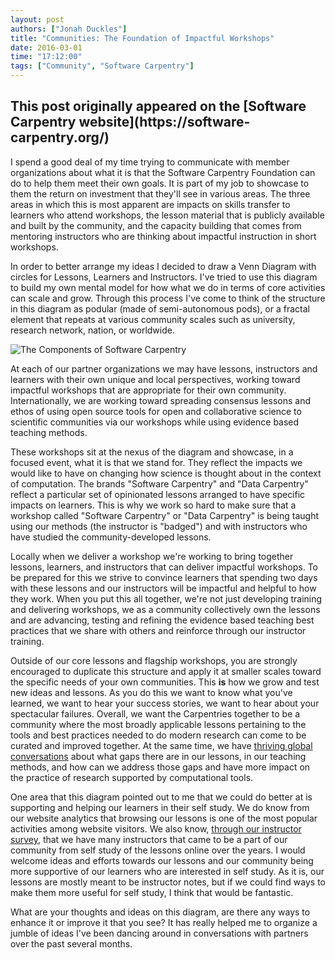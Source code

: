 ```yaml
---
layout: post
authors: ["Jonah Duckles"]
title: "Communities: The Foundation of Impactful Workshops"
date: 2016-03-01
time: "17:12:00"
tags: ["Community", "Software Carpentry"]
---
```


<h2>This post originally appeared on the [Software Carpentry website](https://software-carpentry.org/)</h2>

I spend a good deal of my time trying to communicate with member
organizations about what it is that the Software Carpentry Foundation can do
to help them meet their own goals. It is part of my job to showcase to them
the return on investment that they'll see in various areas. The three areas in
which this is most apparent are impacts on skills transfer to learners who
attend workshops, the lesson material that is publicly available and built by
the community, and the capacity building that comes from mentoring instructors
who are thinking about impactful instruction in short workshops.  

In order to better arrange my ideas I decided to draw a Venn Diagram  with
circles for Lessons, Learners and Instructors. I've tried to use this diagram to
build my own mental model for how what we do in terms of core activities can
scale and grow. Through this process I've come to think of the structure in this
diagram as  podular (made of semi-autonomous pods), or a fractal element that
repeats at various community scales such as university, research network,
nation, or worldwide.

![The Components of Software Carpentry](/files/2016/03/venn_diagram.png)

At each of our partner organizations we may have lessons, instructors and
learners with their own unique and local perspectives, working toward impactful
workshops that are appropriate for their own community. Internationally, we are
working toward spreading consensus lessons and ethos of using open source tools
for open and collaborative science to scientific communities via our workshops
while using evidence based teaching methods.

These workshops sit at the nexus of the diagram and showcase, in a
focused event, what it is that we stand for. They reflect the impacts we would
like to have on changing how science is thought about in the context of
computation. The brands "Software Carpentry" and "Data Carpentry" reflect a
particular set of opinionated lessons arranged to have specific impacts on
learners. This is why we work so hard to make sure that a workshop called
"Software Carpentry" or "Data Carpentry" is being taught using our methods (the
instructor is "badged") and with instructors who have studied the
community-developed lessons.

Locally when we deliver a workshop we're working to bring together lessons,
learners, and instructors that can deliver impactful workshops. To be prepared
for this we strive to convince learners that spending two days with
these lessons and our instructors will be impactful and helpful to how they
work. When you put this all together, we're not just developing training and
delivering workshops, we as a community collectively own the lessons and are
advancing, testing and refining the evidence based teaching best practices that
we share with others and reinforce through our instructor training.

Outside of our core lessons and flagship workshops, you are strongly
encouraged to duplicate this structure and apply it at smaller scales toward
the specific needs of your own communities. This **is** how we grow and test
new  ideas and lessons. As you do this we want to know what you've learned, we
want to hear your success stories, we want to hear about your spectacular
failures. Overall, we want the Carpentries together to be a community where the
most broadly applicable lessons pertaining to the tools and best practices
needed to do modern research can come to be curated and improved together. At
the same time, we have [thriving global
conversations]({{site.mailing_lists}}/pipermail/discuss/)
about what gaps there are in our lessons, in our teaching methods, and how can
we address those gaps and have more impact on the practice of research supported
by computational tools.

One area that this diagram pointed out to me that we could do better at is
supporting and helping our learners in their self study. We do know from our
website analytics that browsing our lessons is one of the most popular
activities among website visitors. We also know, [through our instructor
survey]({{site.url}}/blog/2016/01/instructor-survey.html), that we have many
instructors that came to be a part of our community from self study of the
lessons online over the years. I would welcome ideas and efforts towards our
lessons and our community being more supportive of our learners who are
interested in self study. As it is, our lessons are mostly meant to be
instructor notes, but if we could find ways to make them more useful for self
study, I think that would be fantastic.

What are your thoughts and ideas on this diagram, are there any ways to
enhance it or improve it that you see? It has really helped me to organize
a jumble of ideas I've been dancing around in conversations with partners
over the past several months.
